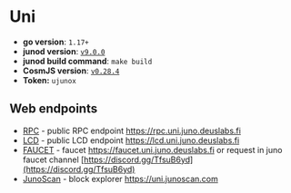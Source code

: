 # Uni


- **go version**: `1.17+`
- **junod version**: [`v9.0.0`](https://github.com/CosmosContracts/juno/releases/tag/v6.0.0)
- **junod build command**: `make build`
- **CosmJS version**: [`v0.28.4`](https://github.com/cosmos/cosmjs/releases/tag/v0.28.4)
- **Token:** `ujunox`

## Web endpoints

* [RPC](https://rpc.uni.juno.deuslabs.fi) - public RPC endpoint https://rpc.uni.juno.deuslabs.fi
* [LCD](https://lcd.uni.juno.deuslabs.fi) - public LCD endpoint https://lcd.uni.juno.deuslabs.fi
* [FAUCET](https://faucet.uni.juno.deuslabs.fi) - faucet https://faucet.uni.juno.deuslabs.fi or request in juno faucet channel [https://discord.gg/TfsuB6yd](https://discord.gg/TfsuB6yd)
* [JunoScan](https://uni.junoscan.com/) - block explorer https://uni.junoscan.com
